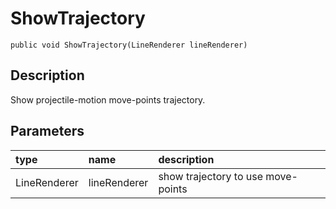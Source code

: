# ShowTrajectory

`public void ShowTrajectory(LineRenderer lineRenderer)`

## Description

Show projectile-motion move-points trajectory.

## Parameters

| type | name | description |
| :--- | :--- | :--- |
| LineRenderer | lineRenderer | show trajectory to use move-points |
